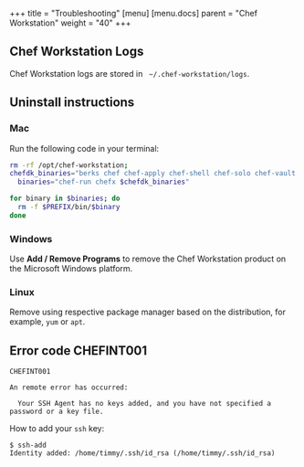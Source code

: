 +++
title = "Troubleshooting"
[menu]
  [menu.docs]
    parent = "Chef Workstation"
    weight = "40"
+++

## Chef Workstation Logs

Chef Workstation logs are stored in ` ~/.chef-workstation/logs`.

## Uninstall instructions

### Mac

Run the following code in your terminal:

```bash
rm -rf /opt/chef-workstation;
chefdk_binaries="berks chef chef-apply chef-shell chef-solo chef-vault cookstyle dco delivery foodcritic inspec kitchen knife ohai push-apply pushy-client pushy-service-manager chef-client"
  binaries="chef-run chefx $chefdk_binaries"

for binary in $binaries; do
  rm -f $PREFIX/bin/$binary
done
```

### Windows

Use **Add / Remove Programs** to remove the Chef Workstation product on the Microsoft Windows platform.

### Linux

Remove using respective package manager based on the distribution, for example, `yum` or `apt`.

## Error code CHEFINT001

```
CHEFINT001

An remote error has occurred:

  Your SSH Agent has no keys added, and you have not specified a password or a key file.
```

How to add your `ssh` key:

```
$ ssh-add
Identity added: /home/timmy/.ssh/id_rsa (/home/timmy/.ssh/id_rsa)
```

